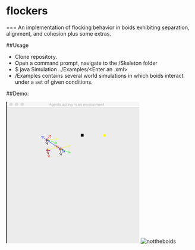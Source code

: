 # flockers
===
An implementation of flocking behavior in boids exhibiting separation, alignment, and cohesion plus some extras.

##Usage
- Clone repository.
- Open a command prompt, navigate to the /Skeleton folder
- $ java Simulation ../Examples/<Enter an .xml>
- /Examples contains several world simulations in which boids interact under a set of given conditions. 

##Demo:

![](https://github.com/rshnn/flockers/blob/master/droids.gif?raw=true "boidsout")
![](https://github.com/rshnn/flockers/blob/master/who_let_the_boids_out.png?raw=true "nottheboids")

